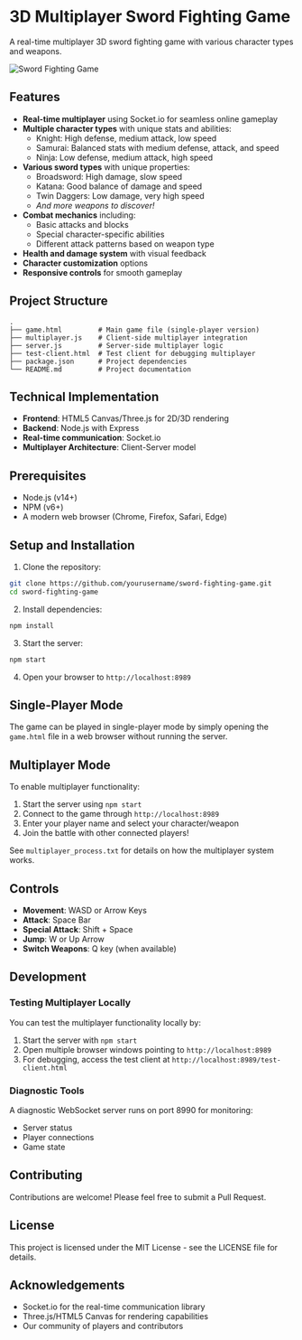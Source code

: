 # 3D Multiplayer Sword Fighting Game

A real-time multiplayer 3D sword fighting game with various character types and weapons.

![Sword Fighting Game](https://placeholder-for-game-screenshot.png)

## Features

- **Real-time multiplayer** using Socket.io for seamless online gameplay
- **Multiple character types** with unique stats and abilities:
  - Knight: High defense, medium attack, low speed
  - Samurai: Balanced stats with medium defense, attack, and speed
  - Ninja: Low defense, medium attack, high speed
- **Various sword types** with unique properties:
  - Broadsword: High damage, slow speed
  - Katana: Good balance of damage and speed
  - Twin Daggers: Low damage, very high speed
  - *And more weapons to discover!*
- **Combat mechanics** including:
  - Basic attacks and blocks
  - Special character-specific abilities
  - Different attack patterns based on weapon type
- **Health and damage system** with visual feedback
- **Character customization** options
- **Responsive controls** for smooth gameplay

## Project Structure

```
.
├── game.html         # Main game file (single-player version)
├── multiplayer.js    # Client-side multiplayer integration
├── server.js         # Server-side multiplayer logic
├── test-client.html  # Test client for debugging multiplayer
├── package.json      # Project dependencies
└── README.md         # Project documentation
```

## Technical Implementation

- **Frontend**: HTML5 Canvas/Three.js for 2D/3D rendering
- **Backend**: Node.js with Express
- **Real-time communication**: Socket.io
- **Multiplayer Architecture**: Client-Server model

## Prerequisites

- Node.js (v14+)
- NPM (v6+)
- A modern web browser (Chrome, Firefox, Safari, Edge)

## Setup and Installation

1. Clone the repository:
```bash
git clone https://github.com/yourusername/sword-fighting-game.git
cd sword-fighting-game
```

2. Install dependencies:
```bash
npm install
```

3. Start the server:
```bash
npm start
```

4. Open your browser to `http://localhost:8989`

## Single-Player Mode

The game can be played in single-player mode by simply opening the `game.html` file in a web browser without running the server.

## Multiplayer Mode

To enable multiplayer functionality:

1. Start the server using `npm start`
2. Connect to the game through `http://localhost:8989`
3. Enter your player name and select your character/weapon
4. Join the battle with other connected players!

See `multiplayer_process.txt` for details on how the multiplayer system works.

## Controls

- **Movement**: WASD or Arrow Keys
- **Attack**: Space Bar
- **Special Attack**: Shift + Space
- **Jump**: W or Up Arrow
- **Switch Weapons**: Q key (when available)

## Development

### Testing Multiplayer Locally

You can test the multiplayer functionality locally by:

1. Start the server with `npm start`
2. Open multiple browser windows pointing to `http://localhost:8989`
3. For debugging, access the test client at `http://localhost:8989/test-client.html`

### Diagnostic Tools

A diagnostic WebSocket server runs on port 8990 for monitoring:
- Server status
- Player connections
- Game state

## Contributing

Contributions are welcome! Please feel free to submit a Pull Request.

## License

This project is licensed under the MIT License - see the LICENSE file for details.

## Acknowledgements

- Socket.io for the real-time communication library
- Three.js/HTML5 Canvas for rendering capabilities
- Our community of players and contributors
